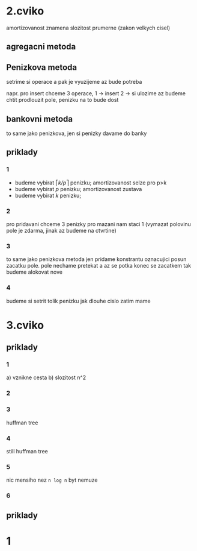 # 2.cviko

amortizovanost znamena slozitost prumerne (zakon velkych cisel)

## agregacni metoda


## Penizkova metoda
setrime si operace a pak je vyuzijeme az bude potreba

napr. pro insert chceme 3 operace,
1 -> insert
2 -> si ulozime
az budeme chtit prodlouzit pole, penizku na to bude dost

## bankovni metoda
to same jako penizkova, jen si penizky davame do banky

## priklady
### 1
- budeme vybirat ⎡*k/p*⎤ penizku; amortizovanost selze pro p>k
- budeme vybirat *p* penizku; amortizovanost zustava
- budeme vybirat *k* penizku; 

### 2
pro pridavani chceme 3 penizky
pro mazani nam staci 1 (vymazat polovinu pole je zdarma, jinak az budeme na ctvrtine)

### 3
to same jako penizkova metoda jen pridame konstrantu oznacujici posun zacatku pole.
pole nechame pretekat a az se potka konec se zacatkem tak budeme alokovat nove

### 4
budeme si setrit tolik penizku jak dlouhe cislo zatim mame

# 3.cviko
## priklady
### 1
a) vznikne cesta
b) slozitost n^2

### 2

### 3
huffman tree

### 4
still huffman tree

### 5
nic mensiho nez `n log n` byt nemuze


### 6
## priklady
# 1

